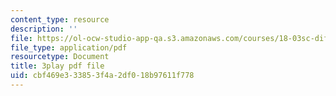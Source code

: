 ```yaml
---
content_type: resource
description: ''
file: https://ol-ocw-studio-app-qa.s3.amazonaws.com/courses/18-03sc-differential-equations-fall-2011/cbf469e333853f4a2df018b97611f778_pGECDB15L9o.pdf
file_type: application/pdf
resourcetype: Document
title: 3play pdf file
uid: cbf469e3-3385-3f4a-2df0-18b97611f778
---
```

